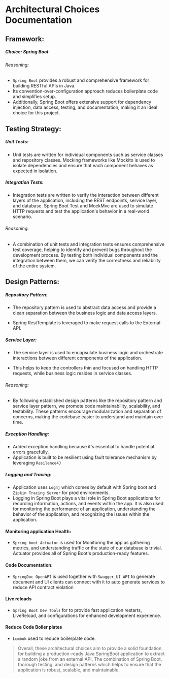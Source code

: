 # Architectural Choices Documentation

## Framework:

##### **Choice:** Spring Boot

###### Reasoning:

- `Spring Boot` provides a robust and comprehensive framework for building RESTful APIs in Java.
- Its convention-over-configuration approach reduces boilerplate code and simplifies setup.
- Additionally, Spring Boot offers extensive support for dependency injection, data access, testing, and documentation, making it an ideal choice for this project.

## Testing Strategy:

##### Unit Tests: 

- Unit tests are written for individual components such as service classes and repository classes. 
  Mocking frameworks like Mockito is used to isolate dependencies and ensure that each component behaves as expected in isolation.

##### Integration Tests: 

- Integration tests are written to verify the interaction between different layers of the application, including the 
  REST endpoints, service layer, and database. Spring Boot Test and MockMvc are used to simulate HTTP requests and test
    the application's behavior in a real-world scenario.

###### Reasoning:

- A combination of unit tests and integration tests ensures comprehensive test coverage, helping to identify
 and prevent bugs throughout the development process. By testing both individual components and the integration between
 them, we can verify the correctness and reliability of the entire system.

## Design Patterns:

##### Repository Pattern:

- The repository pattern is used to abstract data access and provide a clean separation between the business logic and data access layers.

- Spring RestTemplate is leveraged to make request calls to the External API.

##### Service Layer:

- The service layer is used to encapsulate business logic and orchestrate interactions between different components of the application.

- This helps to keep the controllers thin and focused on handling HTTP requests, while business logic resides in service classes.

###### Reasoning: 

- By following established design patterns like the repository pattern and service layer pattern, we promote code
 maintainability, scalability, and testability. These patterns encourage modularization and separation of concerns,
 making the codebase easier to understand and maintain over time.

##### Exception Handling:

- Added exception handling because it's essential to handle potential errors gracefully.
- Application is built to be resilient using fault tolerance mechanism by leveraging `Resilence4J` 

##### Logging and Tracing:

- Application uses `Log4j` which comes by default with Spring boot and `Zipkin Tracing Server` for prod environments.
- Logging in Spring Boot plays a vital role in Spring Boot applications for recording information, actions, 
  and events within the app. It is also used for monitoring the performance of an application, understanding the behavior of the application, and recognizing the issues within the application.

#### Monitoring application Health:

- `Spring boot Actuator` is used for Monitoring the app as gathering metrics, and understanding traffic or the state of our
 database is trivial. Actuator provides all of Spring Boot's production-ready features.

#### Code Documentation: 

- `SpringDoc OpenAPI` is used together with `Swagger_UI API` to generate document and UI clients can connect
  with it to auto generate services to reduce API contract violation

#### Live reloads

- `Spring Boot Dev Tools` for to provide fast application restarts, LiveReload, and configurations
  for enhanced development experience.

#### Reduce Code Boiler plates

- `Lombok` used to reduce boilerplate code.

> Overall, these architectural choices aim to provide a solid foundation for building a production-ready 
> Java SpringBoot application to extract a random joke from an external API. The combination of Spring Boot, thorough testing, 
> and design patterns which helps to ensure that the application is robust, scalable, and maintainable.